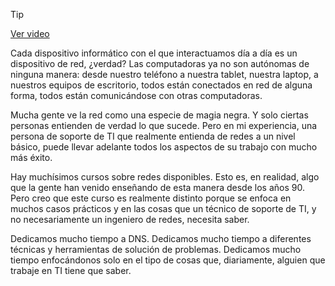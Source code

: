 > [!TIP]  
> [Ver video](https://youtu.be/0GVrFajf5sU)

Cada dispositivo informático con el que interactuamos día a día es un dispositivo de red, ¿verdad? Las computadoras ya no son autónomas de ninguna manera: desde nuestro teléfono a nuestra tablet, nuestra laptop, a nuestros equipos de escritorio, todos están conectados en red de alguna forma, todos están comunicándose con otras computadoras.

Mucha gente ve la red como una especie de magia negra. Y solo ciertas personas entienden de verdad lo que sucede. Pero en mi experiencia, una persona de soporte de TI que realmente entienda de redes a un nivel básico, puede llevar adelante todos los aspectos de su trabajo con mucho más éxito.

Hay muchísimos cursos sobre redes disponibles. Esto es, en realidad, algo que la gente han venido enseñando de esta manera desde los años 90. Pero creo que este curso es realmente distinto porque se enfoca en muchos casos prácticos y en las cosas que un técnico de soporte de TI, y no necesariamente un ingeniero de redes, necesita saber.

Dedicamos mucho tiempo a DNS. Dedicamos mucho tiempo a diferentes técnicas y herramientas de solución de problemas. Dedicamos mucho tiempo enfocándonos solo en el tipo de cosas que, diariamente, alguien que trabaje en TI tiene que saber.
